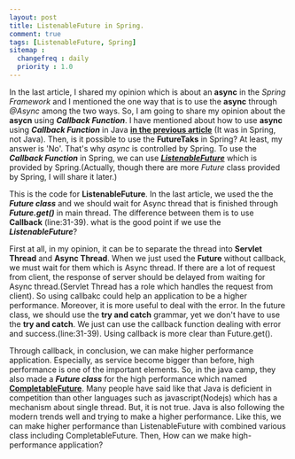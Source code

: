```yaml
---
layout: post
title: ListenableFuture in Spring.
comment: true
tags: [ListenableFuture, Spring]
sitemap :
  changefreq : daily
  priority : 1.0
---
```


In the last article, I shared my opinion which is about an **async** in the *Spring Framework* and I mentioned the one way that is to use the **async** through *@Async* among the two ways. So, I am going to share my opinion about the **asycn** using ***Callback Function***. I have mentioned about how to use **async** using ***Callback Function*** in Java [**in the previous article**](/2018/01/06/forth.html) (It was in Spring, not Java). Then, is it possible to use the **FutureTaks** in Spring? At least, my answer is 'No'. That's why *async* is controlled by Spring. To use the ***Callback Function*** in Spring, we can use [***ListenableFuture***](https://docs.spring.io/spring/docs/current/javadoc-api/org/springframework/util/concurrent/ListenableFuture.html) which is provided by Spring.(Actually, though there are more *Future* class provided by Spring, I will share it later.) 

<script src="https://gist.github.com/ijunc2/a67dd6e204db8c198cb1b1b935c4c1da.js"></script>

This is the code for **ListenableFuture**. In the last article, we used the the ***Future class*** and we should wait for Async thread that is finished through ***Future.get()*** in main thread. The difference between them is to use **Callback** (line:31-39). what is the good point if we use the ***ListenableFuture***? 

First at all, in my opinion, it can be to separate the thread into **Servlet Thread** and **Async Thread**. When we just used the **Future** without callback, we must wait for them which is Async thread. If there are a lot of request from client, the response of server should be delayed from waiting for Async thread.(Servlet Thread has a role which handles the request from client). So using callbakc could help an application to be a higher performance. Moreover, it is more useful to deal with the error. In the future class, we should use the **try and catch** grammar, yet we don't have to use the **try and catch**. We just can use the callback function dealing with error and success.(line:31-39). Using callback is more clear than Future.get().

Through callback, in conclusion, we can make higher performance application. Especially, as service become bigger than before, high performance is one of the important elements. So, in the java camp, they also made a ***Future class*** for the high performance which named [**CompletableFuture**](https://docs.oracle.com/javase/8/docs/api/java/util/concurrent/CompletableFuture.html). Many people have said like that Java is deficient in competition than other languages such as javascript(Nodejs) which has a mechanism about single thread. But, it is not true. Java is also following the modern trends well and trying to make a higher performance. Like this, we can make higher performance than ListenableFuture with combined various class including CompletableFuture. Then, How can we make high-performance application?
<br/><br/>